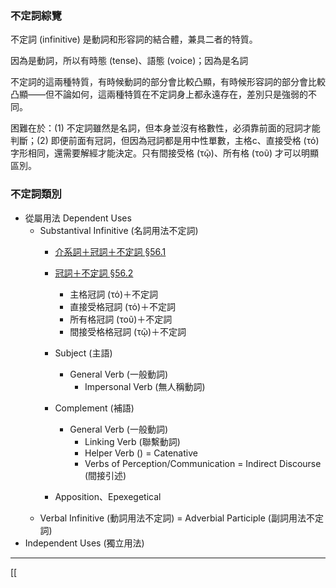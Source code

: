 
### 不定詞綜覽

不定詞 (infinitive) 是動詞和形容詞的結合體，兼具二者的特質。

因為是動詞，所以有時態 (tense)、語態 (voice)；因為是名詞


不定詞的這兩種特質，有時候動詞的部分會比較凸顯，有時候形容詞的部分會比較凸顯——但不論如何，這兩種特質在不定詞身上都永遠存在，差別只是強弱的不同。

困難在於：(1) 不定詞雖然是名詞，但本身並沒有格數性，必須靠前面的冠詞才能判斷；(2) 即便前面有冠詞，但因為冠詞都是用中性單數，主格c、直接受格 (τό) 字形相同，還需要解經才能決定。只有間接受格 (τῷ)、所有格 (τοῦ) 才可以明顯區別。

### 不定詞類別
- 從屬用法 Dependent Uses
	- Substantival Infinitive (名詞用法不定詞)
		- [介系詞＋冠詞＋不定詞 §56.1](§56.1.md)
		- [冠詞＋不定詞 §56.2](§56.2.md)
			- 主格冠詞 (τό)＋不定詞
			- 直接受格冠詞 (τό)＋不定詞
			- 所有格冠詞 (τοῦ)＋不定詞
			- 間接受格格冠詞 (τῷ)＋不定詞

		- Subject (主語)
			- General Verb (一般動詞)
				- Impersonal Verb (無人稱動詞)
		- Complement (補語)
			- General Verb (一般動詞)
				- Linking Verb (聯繫動詞)
				- Helper Verb () = Catenative
				- Verbs of Perception/Communication = Indirect Discourse (間接引述)
		- Apposition、Epexegetical
	- Verbal Infinitive (動詞用法不定詞) = Adverbial Participle (副詞用法不定詞)
- Independent Uses (獨立用法)





---
[[